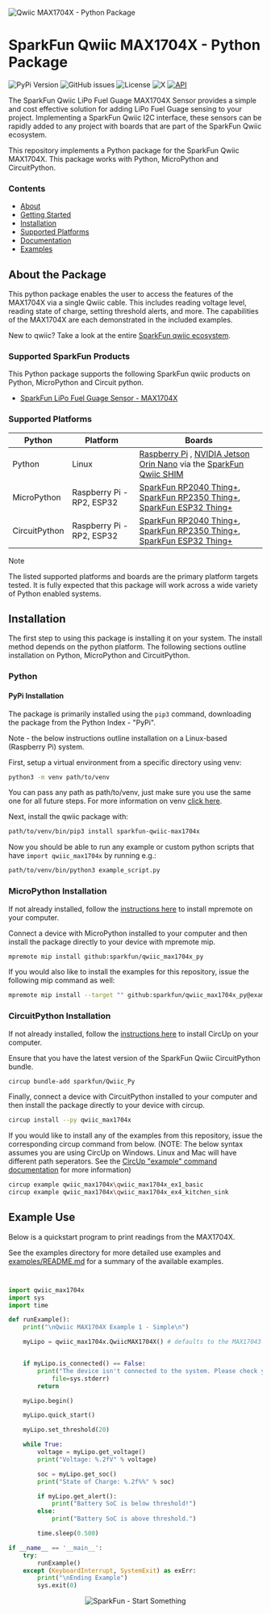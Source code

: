 ![Qwiic MAX1704X - Python Package](docs/images/gh-banner.png "qwiic MAX1704X Python Package")

# SparkFun Qwiic MAX1704X - Python Package

![PyPi Version](https://img.shields.io/pypi/v/sparkfun_qwiic_max1704x)
![GitHub issues](https://img.shields.io/github/issues/sparkfun/qwiic_max1704x_py)
![License](https://img.shields.io/github/license/sparkfun/qwiic_max1704x_py)
![X](https://img.shields.io/twitter/follow/sparkfun)
[![API](https://img.shields.io/badge/API%20Reference-blue)](https://docs.sparkfun.com/qwiic_max1704x_py/classqwiic__max1704x_1_1_qwiic_m_a_x1704_x.html)

The SparkFun Qwiic LiPo Fuel Guage MAX1704X Sensor provides a simple and cost effective solution for adding LiPo Fuel Guage sensing to your project. Implementing a SparkFun Qwiic I2C interface, these sensors can be rapidly added to any project with boards that are part of the SparkFun Qwiic ecosystem.

This repository implements a Python package for the SparkFun Qwiic MAX1704X. This package works with Python, MicroPython and CircuitPython.

### Contents

* [About](#about-the-package)
* [Getting Started](#getting-started)
* [Installation](#installation)
* [Supported Platforms](#supported-platforms)
* [Documentation](https://docs.sparkfun.com/qwiic_max1704x_py/classqwiic__max1704x_1_1_qwiic_m_a_x1704_x.html)
* [Examples](#examples)

## About the Package

This python package enables the user to access the features of the MAX1704X via a single Qwiic cable. This includes reading voltage level, reading state of charge, setting threshold alerts,  and more. The capabilities of the MAX1704X are each demonstrated in the included examples.

New to qwiic? Take a look at the entire [SparkFun qwiic ecosystem](https://www.sparkfun.com/qwiic).

### Supported SparkFun Products

This Python package supports the following SparkFun qwiic products on Python, MicroPython and Circuit python. 

* [SparkFun LiPo Fuel Guage Sensor - MAX1704X](https://www.sparkfun.com/products/20680)

### Supported Platforms

| Python | Platform | Boards |
|--|--|--|
| Python | Linux | [Raspberry Pi](https://www.sparkfun.com/raspberry-pi-5-8gb.html) , [NVIDIA Jetson Orin Nano](https://www.sparkfun.com/nvidia-jetson-orin-nano-developer-kit.html) via the [SparkFun Qwiic SHIM](https://www.sparkfun.com/sparkfun-qwiic-shim-for-raspberry-pi.html) |
| MicroPython | Raspberry Pi - RP2, ESP32 | [SparkFun RP2040 Thing+](https://www.sparkfun.com/sparkfun-thing-plus-rp2040.html), [SparkFun RP2350 Thing+](https://www.sparkfun.com/sparkfun-thing-plus-rp2350.html), [SparkFun ESP32 Thing+](https://www.sparkfun.com/sparkfun-thing-plus-esp32-wroom-usb-c.html)
|CircuitPython | Raspberry Pi - RP2, ESP32 | [SparkFun RP2040 Thing+](https://www.sparkfun.com/sparkfun-thing-plus-rp2040.html), [SparkFun RP2350 Thing+](https://www.sparkfun.com/sparkfun-thing-plus-rp2350.html), [SparkFun ESP32 Thing+](https://www.sparkfun.com/sparkfun-thing-plus-esp32-wroom-usb-c.html)

> [!NOTE]
> The listed supported platforms and boards are the primary platform targets tested. It is fully expected that this package will work across a wide variety of Python enabled systems. 

## Installation 

The first step to using this package is installing it on your system. The install method depends on the python platform. The following sections outline installation on Python, MicroPython and CircuitPython.

### Python 

#### PyPi Installation

The package is primarily installed using the `pip3` command, downloading the package from the Python Index - "PyPi". 

Note - the below instructions outline installation on a Linux-based (Raspberry Pi) system.

First, setup a virtual environment from a specific directory using venv:
```sh
python3 -m venv path/to/venv
```
You can pass any path as path/to/venv, just make sure you use the same one for all future steps. For more information on venv [click here](https://docs.python.org/3/library/venv.html).

Next, install the qwiic package with:
```sh
path/to/venv/bin/pip3 install sparkfun-qwiic-max1704x
```
Now you should be able to run any example or custom python scripts that have `import qwiic_max1704x` by running e.g.:
```sh
path/to/venv/bin/python3 example_script.py
```

### MicroPython Installation
If not already installed, follow the [instructions here](https://docs.micropython.org/en/latest/reference/mpremote.html) to install mpremote on your computer.

Connect a device with MicroPython installed to your computer and then install the package directly to your device with mpremote mip.
```sh
mpremote mip install github:sparkfun/qwiic_max1704x_py
```

If you would also like to install the examples for this repository, issue the following mip command as well:
```sh
mpremote mip install --target "" github:sparkfun/qwiic_max1704x_py@examples
```

### CircuitPython Installation
If not already installed, follow the [instructions here](https://docs.circuitpython.org/projects/circup/en/latest/#installation) to install CircUp on your computer.

Ensure that you have the latest version of the SparkFun Qwiic CircuitPython bundle. 
```sh
circup bundle-add sparkfun/Qwiic_Py
```

Finally, connect a device with CircuitPython installed to your computer and then install the package directly to your device with circup.
```sh
circup install --py qwiic_max1704x
```

If you would like to install any of the examples from this repository, issue the corresponding circup command from below. (NOTE: The below syntax assumes you are using CircUp on Windows. Linux and Mac will have different path seperators. See the [CircUp "example" command documentation](https://learn.adafruit.com/keep-your-circuitpython-libraries-on-devices-up-to-date-with-circup/example-command) for more information)

```sh
circup example qwiic_max1704x\qwiic_max1704x_ex1_basic
circup example qwiic_max1704x\qwiic_max1704x_ex4_kitchen_sink

```

Example Use
 ---------------
Below is a quickstart program to print readings from the MAX1704X.

See the examples directory for more detailed use examples and [examples/README.md](https://github.com/sparkfun/qwiic_max1704x_py/blob/master/examples/README.md) for a summary of the available examples.

```python


import qwiic_max1704x
import sys
import time

def runExample():
	print("\nQwiic MAX1704X Example 1 - Simple\n")

	myLipo = qwiic_max1704x.QwiicMAX1704X() # defaults to the MAX17043 device


	if myLipo.is_connected() == False:
		print("The device isn't connected to the system. Please check your connection", \
			file=sys.stderr)
		return

	myLipo.begin()

	myLipo.quick_start()

	myLipo.set_threshold(20)

	while True:
		voltage = myLipo.get_voltage()
		print("Voltage: %.2fV" % voltage)

		soc = myLipo.get_soc()
		print("State of Charge: %.2f%%" % soc)

		if myLipo.get_alert():
			print("Battery SoC is below threshold!")
		else:
			print("Battery SoC is above threshold.")

		time.sleep(0.500)

if __name__ == '__main__':
	try:
		runExample()
	except (KeyboardInterrupt, SystemExit) as exErr:
		print("\nEnding Example")
		sys.exit(0)
```
<p align="center">
<img src="https://cdn.sparkfun.com/assets/custom_pages/3/3/4/dark-logo-red-flame.png" alt="SparkFun - Start Something">
</p>
